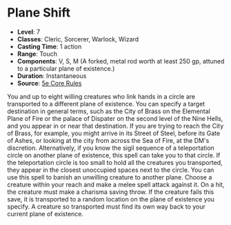 # Plane Shift

- **Level**: 7
- **Classes**: Cleric, Sorcerer, Warlock, Wizard
- **Casting Time**: 1 action
- **Range**: Touch
- **Components**: V, S, M (A forked, metal rod worth at least 250 gp, attuned to a particular plane of existence.)
- **Duration**: Instantaneous
- **Source**: [5e Core Rules](http://dnd.wizards.com/articles/features/systems-reference-document-srd)

You and up to eight willing creatures who link hands in a circle are transported to a different plane of existence. You can specify a target destination in general terms, such as the City of Brass on the Elemental Plane of Fire or the palace of Dispater on the second level of the Nine Hells, and you appear in or near that destination. If you are trying to reach the City of Brass, for example, you might arrive in its Street of Steel, before its Gate of Ashes, or looking at the city from across the Sea of Fire, at the DM's discretion. Alternatively, if you know the sigil sequence of a teleportation circle on another plane of existence, this spell can take you to that circle. If the teleportation circle is too small to hold all the creatures you transported, they appear in the closest unoccupied spaces next to the circle. You can use this spell to banish an unwilling creature to another plane. Choose a creature within your reach and make a melee spell attack against it. On a hit, the creature must make a charisma saving throw. If the creature fails this save, it is transported to a random location on the plane of existence you specify. A creature so transported must find its own way back to your current plane of existence.

